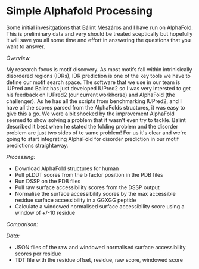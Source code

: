 # Simple Alphafold Processing

Some initial invesitgations that Bálint Mészáros and I have run on AlphaFold. This is preliminary data and very should be treated sceptically but hopefully it will save you all some time and effort in answering the questions that you want to answer.

*Overview*

My research focus is motif discovery. As most motifs fall within intrinisically disordered regions (IDRs), IDR prediction is one of the key tools we have to define our motif search space. The software that we use in our team is IUPred and Balint has just developed IUPred2 so I was very intersted to get his feedback on IUPred2 (our current workhorse) and AlphaFold (the challenger). As he has all the scripts from benchmarking IUPred2, and I have all the scores parsed from the AlphaFolds structures, it was easy to give this a go. We were a bit shocked by the improvement AlphaFold seemed to show solving a problem that it wasn't even try to tackle. Balint described it best when he stated the folding problem and the disorder problem are just two sides of te same problem! For us it's clear and we're going to start integrating AlphaFold for disorder prediction in our motif predictions straightaway. 

*Processing:*
- Download AlphaFold structures for human
- Pull pLDDT scores from the b factor position in the PDB files
- Run DSSP on the PDB files
- Pull raw surface accessibility scores from the DSSP output 
- Normalise the surface accessibility scores by the max accessible residue surface accessibility in a GGXGG peptide
- Calculate a windowed normalised surface accessibility score using a window of +/-10 residue

*Comparison:*


*Data:*
- JSON files of the raw and windowed normalised surface accessibility scores per residue
- TDT file with the residue offset, residue, raw score, windowed score
